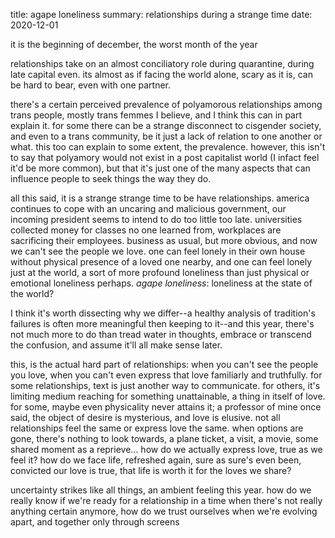 title: agape loneliness
summary: relationships during a strange time
date: 2020-12-01

it is the beginning of december, the worst month of the year

relationships take on an almost conciliatory role during quarantine, during late capital even. its
almost as if facing the world alone, scary as it is, can be hard to bear, even with one partner.

there's a certain perceived prevalence of polyamorous relationships among trans people, mostly trans
femmes I believe, and I think this can in part explain it. for some there can be a strange
disconnect to cisgender society, and even to a trans community, be it just a lack of relation to one
another or what. this too can explain to some extent, the prevalence. however, this isn't to say
that polyamory would not exist in a post capitalist world (I infact feel it'd be more common), but
that it's just one of the many aspects that can influence people to seek things the way they do.

all this said, it is a strange strange time to be have relationships. america continues to cope with
an uncaring and malicious government, our incoming president seems to intend to do too little too
late. universities collected money for classes no one learned from, workplaces are sacrificing their
employees. business as usual, but more obvious, and now we can't see the people we love. one can
feel lonely in their own house without physical presence of a loved one nearby, and one can feel
lonely just at the world, a sort of more profound loneliness than just physical or emotional
loneliness perhaps. *agape loneliness*: loneliness at the state of the world?

I think it's worth dissecting why we differ--a healthy analysis of tradition's failures is often
more meaningful then keeping to it--and this year, there's not much more to do than tread water in
thoughts, embrace or transcend the confusion, and assume it'll all make sense later.

this, is the actual hard part of relationships: when you can't see the people you love, when you
can't even express that love familiarly and truthfully. for some relationships, text is just another
way to communicate. for others, it's limiting medium reaching for something unattainable, a thing in
itself of love. for some, maybe even physicality never attains it; a professor of mine once said,
the object of desire is mysterious, and love is elusive. not all relationships feel the same or
express love the same. when options are gone, there's nothing to look towards, a plane ticket, a
visit, a movie, some shared moment as a reprieve... how do we actually express love, true as we feel
it? how do we face life, refreshed again, sure as sure's even been, convicted our love is true, that
life is worth it for the loves we share?

uncertainty strikes like all things, an ambient feeling this year. how do we really know if we're
ready for a relationship in a time when there's not really anything certain anymore, how do we trust
ourselves when we're evolving apart, and together only through screens
